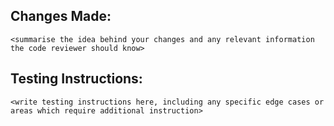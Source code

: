 ## Changes Made:
`<summarise the idea behind your changes and any relevant information the code reviewer should know>`

## Testing Instructions:
`<write testing instructions here, including any specific edge cases or areas which require additional instruction>`
